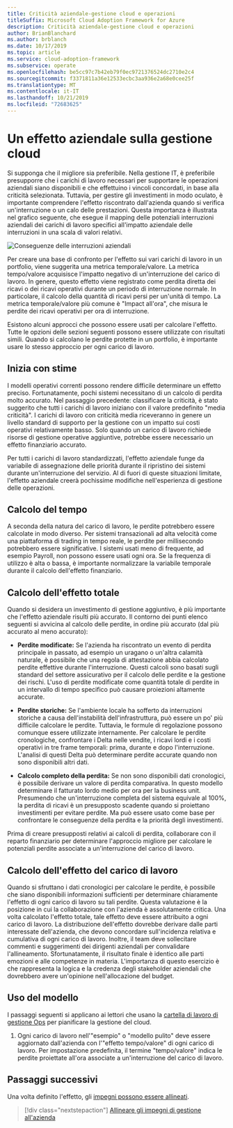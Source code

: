 ```yaml
---
title: Criticità aziendale-gestione cloud e operazioni
titleSuffix: Microsoft Cloud Adoption Framework for Azure
description: Criticità aziendale-gestione cloud e operazioni
author: BrianBlanchard
ms.author: brblanch
ms.date: 10/17/2019
ms.topic: article
ms.service: cloud-adoption-framework
ms.subservice: operate
ms.openlocfilehash: be5cc97c7b42eb79f0ec9721376524dc2710e2c4
ms.sourcegitcommit: f3371811a36e12533ecbc3aa936e2a68e0cee25f
ms.translationtype: MT
ms.contentlocale: it-IT
ms.lasthandoff: 10/21/2019
ms.locfileid: "72683625"
---
```

# <a name="business-impact-in-cloud-management"></a>Un effetto aziendale sulla gestione cloud

Si supponga che il migliore sia preferibile. Nella gestione IT, è preferibile presupporre che i carichi di lavoro necessari per supportare le operazioni aziendali siano disponibili e che effettuino i vincoli concordati, in base alla criticità selezionata. Tuttavia, per gestire gli investimenti in modo oculato, è importante comprendere l'effetto riscontrato dall'azienda quando si verifica un'interruzione o un calo delle prestazioni. Questa importanza è illustrata nel grafico seguente, che esegue il mapping delle potenziali interruzioni aziendali dei carichi di lavoro specifici all'impatto aziendale delle interruzioni in una scala di valori relativi.

![Conseguenze delle interruzioni aziendali](../../_images/manage/time-value-impact.png)

Per creare una base di confronto per l'effetto sui vari carichi di lavoro in un portfolio, viene suggerita una metrica temporale/valore. La metrica tempo/valore acquisisce l'impatto negativo di un'interruzione del carico di lavoro. In genere, questo effetto viene registrato come perdita diretta dei ricavi o dei ricavi operativi durante un periodo di interruzione normale. In particolare, il calcolo della quantità di ricavi persi per un'unità di tempo. La metrica temporale/valore più comune è "Impact all'ora", che misura le perdite dei ricavi operativi per ora di interruzione.

Esistono alcuni approcci che possono essere usati per calcolare l'effetto. Tutte le opzioni delle sezioni seguenti possono essere utilizzate con risultati simili. Quando si calcolano le perdite protette in un portfolio, è importante usare lo stesso approccio per ogni carico di lavoro.

## <a name="start-with-estimates"></a>Inizia con stime

I modelli operativi correnti possono rendere difficile determinare un effetto preciso. Fortunatamente, pochi sistemi necessitano di un calcolo di perdita molto accurato. Nel passaggio precedente: classificare la criticità, è stato suggerito che tutti i carichi di lavoro iniziano con il valore predefinito "media criticità". I carichi di lavoro con criticità media riceveranno in genere un livello standard di supporto per la gestione con un impatto sui costi operativi relativamente basso. Solo quando un carico di lavoro richiede risorse di gestione operative aggiuntive, potrebbe essere necessario un effetto finanziario accurato.

Per tutti i carichi di lavoro standardizzati, l'effetto aziendale funge da variabile di assegnazione delle priorità durante il ripristino dei sistemi durante un'interruzione del servizio. Al di fuori di queste situazioni limitate, l'effetto aziendale creerà pochissime modifiche nell'esperienza di gestione delle operazioni. 

## <a name="calculating-time"></a>Calcolo del tempo

A seconda della natura del carico di lavoro, le perdite potrebbero essere calcolate in modo diverso. Per sistemi transazionali ad alta velocità come una piattaforma di trading in tempo reale, le perdite per millisecondo potrebbero essere significative. I sistemi usati meno di frequente, ad esempio Payroll, non possono essere usati ogni ora. Se la frequenza di utilizzo è alta o bassa, è importante normalizzare la variabile temporale durante il calcolo dell'effetto finanziario.

## <a name="calculating-total-impact"></a>Calcolo dell'effetto totale

Quando si desidera un investimento di gestione aggiuntivo, è più importante che l'effetto aziendale risulti più accurato. Il contorno dei punti elenco seguenti si avvicina al calcolo delle perdite, in ordine più accurato (dal più accurato al meno accurato):

- **Perdite modificate:** Se l'azienda ha riscontrato un evento di perdita principale in passato, ad esempio un uragano o un'altra calamità naturale, è possibile che una regola di attestazione abbia calcolato perdite effettive durante l'interruzione. Questi calcoli sono basati sugli standard del settore assicurativo per il calcolo delle perdite e la gestione dei rischi. L'uso di perdite modificate come quantità totale di perdite in un intervallo di tempo specifico può causare proiezioni altamente accurate.

- **Perdite storiche:** Se l'ambiente locale ha sofferto da interruzioni storiche a causa dell'instabilità dell'infrastruttura, può essere un po' più difficile calcolare le perdite. Tuttavia, le formule di regolazione possono comunque essere utilizzate internamente. Per calcolare le perdite cronologiche, confrontare i Delta nelle vendite, i ricavi lordi e i costi operativi in tre frame temporali: prima, durante e dopo l'interruzione. L'analisi di questi Delta può determinare perdite accurate quando non sono disponibili altri dati.

- **Calcolo completo della perdita:** Se non sono disponibili dati cronologici, è possibile derivare un valore di perdita comparativa. In questo modello determinare il fatturato lordo medio per ora per la business unit. Presumendo che un'interruzione completa del sistema equivale al 100%, la perdita di ricavi è un presupposto scadente quando si proiettano investimenti per evitare perdite. Ma può essere usato come base per confrontare le conseguenze della perdita e la priorità degli investimenti.

Prima di creare presupposti relativi ai calcoli di perdita, collaborare con il reparto finanziario per determinare l'approccio migliore per calcolare le potenziali perdite associate a un'interruzione del carico di lavoro.

## <a name="calculating-workload-impact"></a>Calcolo dell'effetto del carico di lavoro

Quando si sfruttano i dati cronologici per calcolare le perdite, è possibile che siano disponibili informazioni sufficienti per determinare chiaramente l'effetto di ogni carico di lavoro su tali perdite. Questa valutazione è la posizione in cui la collaborazione con l'azienda è assolutamente critica. Una volta calcolato l'effetto totale, tale effetto deve essere attribuito a ogni carico di lavoro. La distribuzione dell'effetto dovrebbe derivare dalle parti interessate dell'azienda, che devono concordare sull'incidenza relativa e cumulativa di ogni carico di lavoro. Inoltre, il team deve sollecitare commenti e suggerimenti dei dirigenti aziendali per convalidare l'allineamento. Sfortunatamente, il risultato finale è identico alle parti emozioni e alle competenze in materia. L'importanza di questo esercizio è che rappresenta la logica e la credenza degli stakeholder aziendali che dovrebbero avere un'opinione nell'allocazione del budget.

## <a name="using-the-template"></a>Uso del modello

I passaggi seguenti si applicano ai lettori che usano la [cartella di lavoro di gestione Ops](https://raw.githubusercontent.com/microsoft/CloudAdoptionFramework/master/manage/opsmanagementworkbook.xlsx) per pianificare la gestione del cloud.

1. Ogni carico di lavoro nell'"esempio" o "modello pulito" deve essere aggiornato dall'azienda con l'"effetto tempo/valore" di ogni carico di lavoro. Per impostazione predefinita, il termine "tempo/valore" indica le perdite proiettate all'ora associate a un'interruzione del carico di lavoro.

## <a name="next-steps"></a>Passaggi successivi

Una volta definito l'effetto, gli [impegni possono essere allineati](./commitment.md).

> [!div class="nextstepaction"]
> [Allineare gli impegni di gestione all'azienda](./commitment.md)
